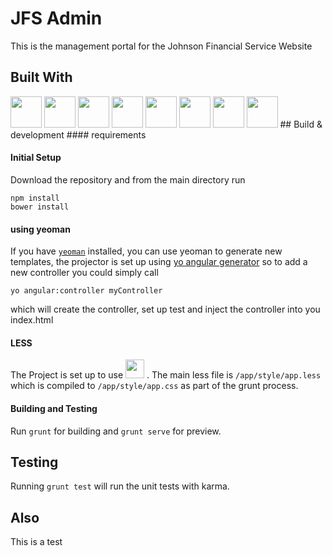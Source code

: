 # JFS Admin

This is the management portal for the Johnson Financial Service Website
## Built With
<img height="50px" src='http://devicon.fr/devicon.git/icons/nodejs/nodejs-original.svg'>
<img height="50px" src='http://devicon.fr/devicon.git/icons/bower/bower-line.svg'>
<img height="50px" src='http://devicon.fr/devicon.git/icons/grunt/grunt-line.svg'>
<img height="50px" src='http://devicon.fr/devicon.git/icons/html5/html5-plain.svg'>
<img height="50px" src='http://devicon.fr/devicon.git/icons/css3/css3-plain.svg'>
<img height="50px" src='http://devicon.fr/devicon.git/icons/angularjs/angularjs-plain.svg'>
<img height="50px" src='http://devicon.fr/devicon.git/icons/less/less-plain-wordmark.svg'>
<img height="50px" src='https://upload.wikimedia.org/wikipedia/en/thumb/e/e3/Yeoman.svg/543px-Yeoman.svg.png'>
## Build & development
#### requirements

#### Initial Setup
Download the repository and from the main directory run

```
npm install
bower install
```
#### using yeoman

If you have [`yeoman`](https://yeoman.io/) installed, you can use yeoman to generate new templates, the projector is set up using [yo angular generator](https://github.com/yeoman/generator-angular)
so to add a new controller you could simply call

```
yo angular:controller myController

```

which will create the controller, set up test and inject the controller into you index.html

#### LESS

The Project is set up to use <img height="30px" src='http://devicon.fr/devicon.git/icons/less/less-plain-wordmark.svg'>
. The main less file is `/app/style/app.less` which is compiled to `/app/style/app.css` as part of the grunt process.

#### Building and Testing

Run `grunt` for building and `grunt serve` for preview.

## Testing

Running `grunt test` will run the unit tests with karma.

## Also

This is a test
